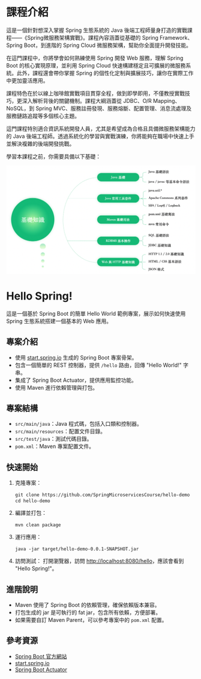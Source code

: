 # 課程介紹

這是一個針對想深入掌握 Spring 生態系統的 Java 後端工程師量身打造的實戰課程——《Spring微服務架構實戰》。課程內容涵蓋從基礎的 Spring Framework、Spring Boot，到進階的 Spring Cloud 微服務架構，幫助你全面提升開發技能。

在這門課程中，你將學會如何熟練使用 Spring 開發 Web 服務，理解 Spring Boot 的核心實現原理，並利用 Spring Cloud 快速構建穩定且可擴展的微服務系統。此外，課程還會帶你掌握 Spring 的個性化定制與擴展技巧，讓你在實際工作中更加靈活應用。

課程特色在於以線上咖啡館實戰項目貫穿全程，做到即學即用，不僅教授實戰技巧，更深入解析背後的關鍵機制。課程大綱涵蓋從 JDBC、O/R Mapping、NoSQL，到 Spring MVC、服務註冊發現、服務熔斷、配置管理、消息流處理及服務鏈路追蹤等多個核心主題。

這門課程特別適合資訊系統開發人員，尤其是希望成為合格且具備微服務架構能力的 Java 後端工程師。透過系統化的學習與實戰演練，你將能夠在職場中快速上手並解決複雜的後端開發挑戰。

學習本課程之前，你需要具備以下基礎：

![](attachments/Pasted%20image%2020250522110405.png)
# Hello Spring!


這是一個基於 Spring Boot 的簡單 Hello World 範例專案，展示如何快速使用 Spring 生態系統搭建一個基本的 Web 應用。

## 專案介紹

- 使用 [start.spring.io](https://start.spring.io) 生成的 Spring Boot 專案骨架。
- 包含一個簡單的 REST 控制器，提供 `/hello` 路由，回傳 "Hello World!" 字串。
- 集成了 Spring Boot Actuator，提供應用監控功能。
- 使用 Maven 進行依賴管理與打包。

## 專案結構

- `src/main/java`：Java 程式碼，包括入口類和控制器。
- `src/main/resources`：配置文件目錄。
- `src/test/java`：測試代碼目錄。
- `pom.xml`：Maven 專案配置文件。

## 快速開始

1. 克隆專案：
   ```
   git clone https://github.com/SpringMicroservicesCourse/hello-demo
   cd hello-demo
   ```

2. 編譯並打包：
   ```
   mvn clean package
   ```

3. 運行應用：
   ```
   java -jar target/hello-demo-0.0.1-SNAPSHOT.jar
   ```

4. 訪問測試：
   打開瀏覽器，訪問 [http://localhost:8080/hello](http://localhost:8080/hello)，應該會看到 "Hello Spring!"。

## 進階說明

- Maven 使用了 Spring Boot 的依賴管理，確保依賴版本兼容。
- 打包生成的 jar 是可執行的 fat jar，包含所有依賴，方便部署。
- 如果需要自訂 Maven Parent，可以參考專案中的 `pom.xml` 配置。

## 參考資源

- [Spring Boot 官方網站](https://spring.io/projects/spring-boot)
- [start.spring.io](https://start.spring.io)
- [Spring Boot Actuator](https://docs.spring.io/spring-boot/docs/current/reference/html/actuator.html)